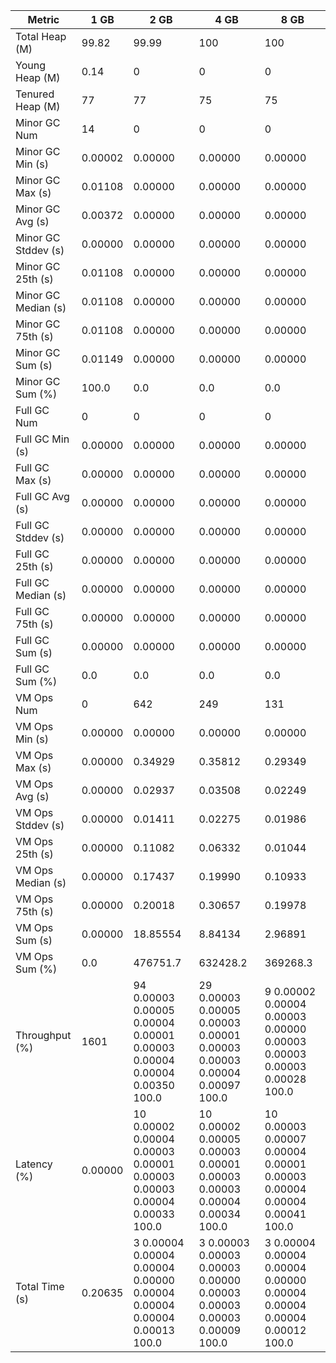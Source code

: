 | Metric | 1 GB | 2 GB | 4 GB | 8 GB |
|------|----|----|----|----|
| Total Heap (M) | 99.82 | 99.99 | 100 | 100 |
| Young Heap (M) | 0.14 | 0 | 0 | 0 |
| Tenured Heap (M) | 77 | 77 | 75 | 75 |
| Minor GC Num | 14 | 0 | 0 | 0 |
| Minor GC Min (s) | 0.00002 | 0.00000 | 0.00000 | 0.00000 |
| Minor GC Max (s) | 0.01108 | 0.00000 | 0.00000 | 0.00000 |
| Minor GC Avg (s) | 0.00372 | 0.00000 | 0.00000 | 0.00000 |
| Minor GC Stddev (s) | 0.00000 | 0.00000 | 0.00000 | 0.00000 |
| Minor GC 25th (s) | 0.01108 | 0.00000 | 0.00000 | 0.00000 |
| Minor GC Median (s) | 0.01108 | 0.00000 | 0.00000 | 0.00000 |
| Minor GC 75th (s) | 0.01108 | 0.00000 | 0.00000 | 0.00000 |
| Minor GC Sum (s) | 0.01149 | 0.00000 | 0.00000 | 0.00000 |
| Minor GC Sum (%) | 100.0 | 0.0 | 0.0 | 0.0 |
| Full GC Num | 0 | 0 | 0 | 0 |
| Full GC Min (s) | 0.00000 | 0.00000 | 0.00000 | 0.00000 |
| Full GC Max (s) | 0.00000 | 0.00000 | 0.00000 | 0.00000 |
| Full GC Avg (s) | 0.00000 | 0.00000 | 0.00000 | 0.00000 |
| Full GC Stddev (s) | 0.00000 | 0.00000 | 0.00000 | 0.00000 |
| Full GC 25th (s) | 0.00000 | 0.00000 | 0.00000 | 0.00000 |
| Full GC Median (s) | 0.00000 | 0.00000 | 0.00000 | 0.00000 |
| Full GC 75th (s) | 0.00000 | 0.00000 | 0.00000 | 0.00000 |
| Full GC Sum (s) | 0.00000 | 0.00000 | 0.00000 | 0.00000 |
| Full GC Sum (%) | 0.0 | 0.0 | 0.0 | 0.0 |
| VM Ops Num | 0 | 642 | 249 | 131 |
| VM Ops Min (s) | 0.00000 | 0.00000 | 0.00000 | 0.00000 |
| VM Ops Max (s) | 0.00000 | 0.34929 | 0.35812 | 0.29349 |
| VM Ops Avg (s) | 0.00000 | 0.02937 | 0.03508 | 0.02249 |
| VM Ops Stddev (s) | 0.00000 | 0.01411 | 0.02275 | 0.01986 |
| VM Ops 25th (s) | 0.00000 | 0.11082 | 0.06332 | 0.01044 |
| VM Ops Median (s) | 0.00000 | 0.17437 | 0.19990 | 0.10933 |
| VM Ops 75th (s) | 0.00000 | 0.20018 | 0.30657 | 0.19978 |
| VM Ops Sum (s) | 0.00000 | 18.85554 | 8.84134 | 2.96891 |
| VM Ops Sum (%) | 0.0 | 476751.7 | 632428.2 | 369268.3 |
| Throughput (%) | 1601 | 94	0.00003	0.00005	0.00004	0.00001	0.00003	0.00004	0.00004	0.00350	100.0 | 29	0.00003	0.00005	0.00003	0.00001	0.00003	0.00003	0.00004	0.00097	100.0 | 9	0.00002	0.00004	0.00003	0.00000	0.00003	0.00003	0.00003	0.00028	100.0 |
| Latency (%) | 0.00000 | 10	0.00002	0.00004	0.00003	0.00001	0.00003	0.00003	0.00004	0.00033	100.0 | 10	0.00002	0.00005	0.00003	0.00001	0.00003	0.00003	0.00004	0.00034	100.0 | 10	0.00003	0.00007	0.00004	0.00001	0.00003	0.00004	0.00004	0.00041	100.0 |
| Total Time (s) | 0.20635 | 3	0.00004	0.00004	0.00004	0.00000	0.00004	0.00004	0.00004	0.00013	100.0 | 3	0.00003	0.00003	0.00003	0.00000	0.00003	0.00003	0.00003	0.00009	100.0 | 3	0.00004	0.00004	0.00004	0.00000	0.00004	0.00004	0.00004	0.00012	100.0 |
